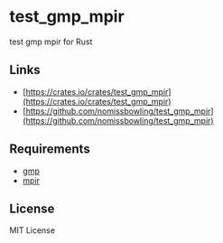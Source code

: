 test_gmp_mpir
=============

test gmp mpir for Rust


Links
-----

- [https://crates.io/crates/test_gmp_mpir](https://crates.io/crates/test_gmp_mpir)
- [https://github.com/nomissbowling/test_gmp_mpir](https://github.com/nomissbowling/test_gmp_mpir)


Requirements
------------

- [gmp](https://gmplib.org)
- [mpir](https://github.com/ChillMagic/MPIR-Binary)


License
-------

MIT License

